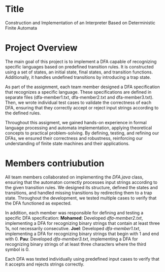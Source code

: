 # Title
Construction and Implementation of an Interpreter Based on Deterministic Finite Automata 

# Project Overview
The main goal of this project is to implement a DFA capable of recognizing specific languages based on predefined transition rules. It is constructed using a set of states, an initial state, final states, and transition functions. Additionally, it handles undefined transitions by introducing a trap state.

As part of the assignment, each team member designed a DFA specification that recognizes a specific language. These specifications are defined in separate files (dfa-member1.txt, dfa-member2.txt and dfa-member3.txt). Then, we wrote individual test cases to validate the correctness of each DFA, ensuring that they correctly accept or reject input strings according to the defined rules.

Throughout this assigment, we gained hands-on experience in formal language processing and automata implementation, applying theoretical concepts to practical problem-solving. By defining, testing, and refining our DFAs, we ensured their correctness and robustness, reinforcing our understanding of finite state machines and their applications.   

# Members contriubution
All team members collaborated on implementing the *DFA.java* class, ensuring that the automaton correctly processes input strings according to the given transition rules. We designed its structure, defined the states and transitions, and handled missing transitions by redirecting them to a trap state. Throughout the development, we tested multiple cases to verify that the DFA functioned as expected.

In addition, each member was responsible for defining and testing a specific DFA specification:
  **Mohamed**: Developed *dfa-member2.txt*, implementing a DFA for recognizing binary strings that contain at least three 1s, not necessarily consecutive.
  **Joel**: Developed *dfa-member1.txt*, implementing a DFA for recognizing binary strings that begin with 1 and end with 0.
  **Pau**: Developed *dfa-member3.txt*, implementing a DFA for recognizing binary strings of at least three characters where the third symbol is 0.
  
Each DFA was tested individually using predefined input cases to verify that it accepts and rejects strings correctly. 